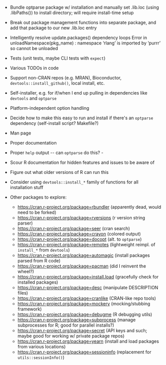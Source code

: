 - Bundle optparse package w/ installation and manually set .lib.loc (using 
  .libPaths()) to install directory; will require install-time setup
- Break out package management functions into separate package, and add that 
  package to our new .lib.loc entry

- Intelligently resolve update.packages() dependency loops
    Error in unloadNamespace(pkg_name) :
      namespace ‘rlang’ is imported by ‘purrr’ so cannot be unloaded
- Tests (unit tests, maybe CLI tests with `expect`)
- Various TODOs in code
- Support non-CRAN repos (e.g. MRAN), Bioconductor,
  `devtools::install_github()`, local install, etc.
- Self-installer, e.g. for if/when I end up pulling in dependencies like
  `devtools` and `optparse`
- Platform-independent option handling
- Decide how to make this easy to run and install if there's an `optparse`
  dependency (self-install script? Makefile?)
- Man page
- Proper documentation
- Proper `help` output -- can `optparse` do this? - 
- Scour R documentation for hidden features and issues to be aware of
- Figure out what older versions of R can run this
- Consider using `devtools::install_*` family of functions for all 
  installation stuff
- Other packages to explore:
    - https://cran.r-project.org/package=rbundler (apparently dead, would need to be forked)
    - https://cran.r-project.org/package=rversions (r version string parser)
    - https://cran.r-project.org/package=seer (cran search)
    - https://cran.r-project.org/package=crayon (colored output)
    - https://cran.r-project.org/package=docopt (alt. to `optparse`)
    - https://cran.r-project.org/package=remotes (lightweight reimpl. of 
      `install_*` from `devtools`)
    - https://cran.r-project.org/package=automagic (install packages parsed 
      from R code)
    - https://cran.r-project.org/package=pacman (did I reinvent the wheel?)
    - https://cran.r-project.org/package=install.load (gracefully check for 
      installed packages)
    - https://cran.r-project.org/package=desc (manipulate DESCRIPTION files)
    - https://cran.r-project.org/package=cranlike (CRAN-like repo tools)
    - https://cran.r-project.org/package=mockery (mocking/stubbing framework)
    - https://cran.r-project.org/package=debugme (R debugging utils)
    - https://cran.r-project.org/package=subprocess (manage subprocesses for 
      R; good for parallel installs?)
    - https://cran.r-project.org/package=secret (API keys and such; maybe good 
      for working w/ private package repos)
    - https://cran.r-project.org/package=yearn (install and load packages from 
      various locations)
    - https://cran.r-project.org/package=sessioninfo (replacement for 
      `utils::sessionInfo()`)
